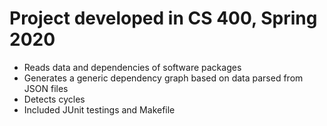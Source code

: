 # Project developed in CS 400, Spring 2020

- Reads data and dependencies of software packages
- Generates a generic dependency graph based on data parsed from JSON files
- Detects cycles 
- Included JUnit testings and Makefile
